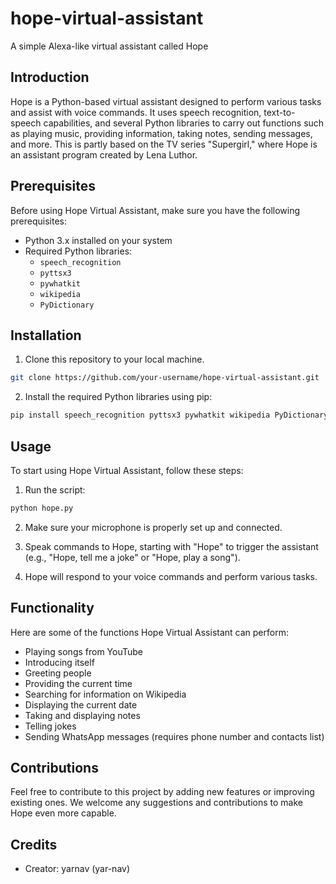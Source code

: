# hope-virtual-assistant

A simple Alexa-like virtual assistant called Hope

## Introduction

Hope is a Python-based virtual assistant designed to perform various tasks and assist with voice commands. It uses speech recognition, text-to-speech capabilities, and several Python libraries to carry out functions such as playing music, providing information, taking notes, sending messages, and more.
This is partly based on the TV series "Supergirl," where Hope is an assistant program created by Lena Luthor.

## Prerequisites

Before using Hope Virtual Assistant, make sure you have the following prerequisites:

- Python 3.x installed on your system
- Required Python libraries:
  - `speech_recognition`
  - `pyttsx3`
  - `pywhatkit`
  - `wikipedia`
  - `PyDictionary`

## Installation

1. Clone this repository to your local machine.

```bash
git clone https://github.com/your-username/hope-virtual-assistant.git
```

2. Install the required Python libraries using pip:

```bash
pip install speech_recognition pyttsx3 pywhatkit wikipedia PyDictionary
```

## Usage

To start using Hope Virtual Assistant, follow these steps:

1. Run the script:

```bash
python hope.py
```
2. Make sure your microphone is properly set up and connected.

3. Speak commands to Hope, starting with "Hope" to trigger the assistant (e.g., "Hope, tell me a joke" or "Hope, play a song").

4. Hope will respond to your voice commands and perform various tasks.

## Functionality

Here are some of the functions Hope Virtual Assistant can perform:

- Playing songs from YouTube
- Introducing itself
- Greeting people
- Providing the current time
- Searching for information on Wikipedia
- Displaying the current date
- Taking and displaying notes
- Telling jokes
- Sending WhatsApp messages (requires phone number and contacts list)

## Contributions

Feel free to contribute to this project by adding new features or improving existing ones. We welcome any suggestions and contributions to make Hope even more capable.

## Credits

- Creator: yarnav (yar-nav)

